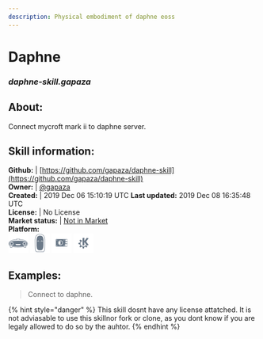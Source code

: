 ```yaml
---    
description: Physical embodiment of daphne eoss  
---    
```

# Daphne  
### _daphne-skill.gapaza_  
## About:  
Connect mycroft mark ii to daphne server.

## Skill information:  
**Github:** | [https://github.com/gapaza/daphne-skill](https://github.com/gapaza/daphne-skill)  
**Owner:** | [@gapaza](https://github.com/gapaza)  
**Created:** | 2019 Dec 06 15:10:19 UTC  **Last updated:** 2019 Dec 08 16:35:48 UTC  
**License:** | No License  
**Market status:** | [Not in Market](https://market.mycroft.ai/skill/)  
**Platform:**  
 ![](../.gitbook/assets/mark-1-icon.png)  ![](../.gitbook/assets/mark-2-icon.png)  ![](../.gitbook/assets/picroft-icon.png)  ![](../.gitbook/assets/kde.png)   
## Examples:  
> Connect to daphne.  
  
{% hint style="danger" %}
This skill dosnt have any license attatched. It is not adviasable to use this skillnor fork or clone, as you dont know if you are legaly allowed to do so by the auhtor.
{% endhint %}
